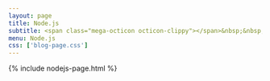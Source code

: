 ```yaml
---
layout: page
title: Node.js
subtitle: <span class="mega-octicon octicon-clippy"></span>&nbsp;&nbsp; Node.js学习记录
menu: Node.js
css: ['blog-page.css']
---
```

{% include nodejs-page.html %}
